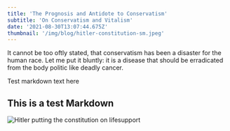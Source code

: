 ```yaml
---
title: 'The Prognosis and Antidote to Conservatism'
subtitle: 'On Conservatism and Vitalism'
date: '2021-08-30T13:07:44.675Z'
thumbnail: '/img/blog/hitler-constitution-sm.jpeg'
---
```


It cannot be too oftly stated, that conservatism has been a disaster for the human race. Let me put it bluntly: it is a disease that should be erradicated from the body politic like deadly cancer.

Test markdown text here

## This is a test Markdown

![Hitler putting the constitution on lifesupport](/img/blog/hitler-constitution.jpeg)
